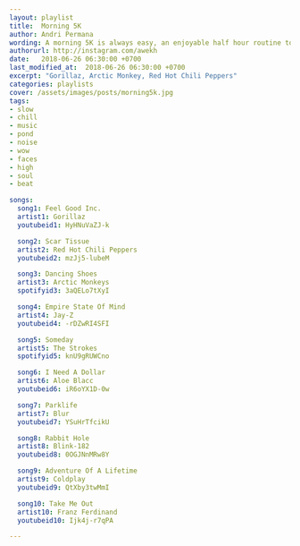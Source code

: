 ```yaml
---
layout: playlist
title:  Morning 5K
author: Andri Permana
wording: A morning 5K is always easy, an enjoyable half hour routine to start your day.
authorurl: http://instagram.com/awekh
date:   2018-06-26 06:30:00 +0700
last_modified_at:  2018-06-26 06:30:00 +0700
excerpt: "Gorillaz, Arctic Monkey, Red Hot Chili Peppers"
categories: playlists
cover: /assets/images/posts/morning5k.jpg
tags:  
- slow
- chill
- music
- pond
- noise
- wow
- faces
- high
- soul
- beat

songs:
  song1: Feel Good Inc.
  artist1: Gorillaz
  youtubeid1: HyHNuVaZJ-k

  song2: Scar Tissue
  artist2: Red Hot Chili Peppers
  youtubeid2: mzJj5-lubeM

  song3: Dancing Shoes
  artist3: Arctic Monkeys
  spotifyid3: 3aQELo7tXyI

  song4: Empire State Of Mind
  artist4: Jay-Z
  youtubeid4: -rDZwRI4SFI

  song5: Someday
  artist5: The Strokes
  spotifyid5: knU9gRUWCno

  song6: I Need A Dollar
  artist6: Aloe Blacc
  youtubeid6: iR6oYX1D-0w

  song7: Parklife
  artist7: Blur
  youtubeid7: YSuHrTfcikU

  song8: Rabbit Hole
  artist8: Blink-182
  youtubeid8: 0OGJNnMRw8Y

  song9: Adventure Of A Lifetime
  artist9: Coldplay
  youtubeid9: QtXby3twMmI

  song10: Take Me Out
  artist10: Franz Ferdinand
  youtubeid10: Ijk4j-r7qPA

---
```

